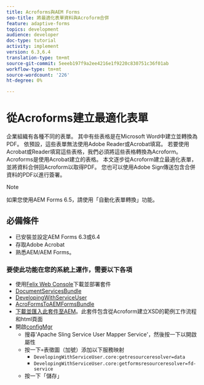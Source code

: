 ```yaml
---
title: Acroforms與AEM Forms
seo-title: 將最適化表單資料與Acroform合併
feature: adaptive-forms
topics: development
audience: developer
doc-type: tutorial
activity: implement
version: 6.3,6.4
translation-type: tm+mt
source-git-commit: 5eeeb197f9a2ee4216e1f9220c830751c36f01ab
workflow-type: tm+mt
source-wordcount: '226'
ht-degree: 0%

---
```



# 從Acroforms建立最適化表單

企業組織有各種不同的表單。 其中有些表格是在Microsoft Word中建立並轉換為PDF。 依預設，這些表單無法使用Adobe Reader或Acrobat填寫。 若要使用Acrobat或Reader填寫這些表格，我們必須將這些表格轉換為Acroform。 Acroforms是使用Acrobat建立的表格。 本文逐步從Acroform建立最適化表單，並將資料合併回Acroform以取得PDF。 您也可以使用Adobe Sign傳送包含合併資料的PDF以進行簽署。

>[!NOTE]
>
>如果您使用AEM Forms 6.5，請使用「自動化表單轉換」功能。

## 必備條件

* 已安裝並設定AEM Forms 6.3或6.4
* 存取Adobe Acrobat
* 熟悉AEM/AEM Forms。

### 要使此功能在您的系統上運作，需要以下各項

* 使用[Felix Web Console](http://localhost:4502/system/console/bundles)下載並部署套件
* [DocumentServicesBundle](/help/forms/assets/common-osgi-bundles/AEMFormsDocumentServices.core-1.0-SNAPSHOT.jar)
* [DevelopingWithServiceUser](/help/forms/assets/common-osgi-bundles/DevelopingWithServiceUser.jar)
* [AcroFormsToAEMFormsBundle](https://forms.enablementadobe.com/content/DemoServerBundles/AcroFormToAEMForm.core-1.0-SNAPSHOT.jar)
* [下載並匯入此套件至AEM](assets/acro-form-aem-form.zip)。此套件包含從Acroform建立XSD的範例工作流程和html頁面
* 開啟[configMgr](http://localhost:4502/system/console/configMgr)
   * 搜尋&#39;Apache Sling Service User Mapper Service&#39;，然後按一下以開啟屬性
   * 按一下`+`表徵圖（加號）添加以下服務映射
      * `DevelopingWithServiceUser.core:getresourceresolver=data`
      * `DevelopingWithServiceUser.core:getformsresourceresolver=fd-service`
   * 按一下「儲存」
